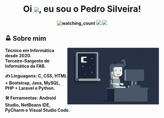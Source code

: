 <h1 align="center"><b>Oi <picture><img src="https://i.imgur.com/QC52zc6.gif" width=30px></picture>, eu sou o Pedro Silveira!</h1>
<p align="center">
  <img src="https://komarev.com/ghpvc/?username=Pedro-Silveira&color=2D384C" alt="watching_count" />
  <img src="https://img.shields.io/badge/Foco-Desenvolvimento WEB e Mobile-2D384C" />
  <img src="https://img.shields.io/badge/Linguagens-Português e Inglês-2D384C" />
</p>

## <picture><img src = "https://github.com/0xAbdulKhalid/0xAbdulKhalid/raw/main/assets/mdImages/about_me.gif" width = 20px></picture> **Sobre mim**
<picture><img alt="Night Coding" src="https://raw.githubusercontent.com/AVS1508/AVS1508/master/assets/Night-Coding.gif" align="right"/></picture>

<p align="left"> 
  <strong>Técnico em Informática</strong> desde 2020.<br>
  Terceiro-Sargento de Informática da FAB.
</p>


<p align="left">
  ✍️ Linguagens: <strong>C, CSS, HTML + Bootstrap, Java, MySQL, PHP + Laravel e Python.</strong>
</p>

<p align="left">
  🛠 Ferramentas: <strong>Android Studio, NetBeans IDE, PyCharm e Visual Studio Code.</strong>
</p>

